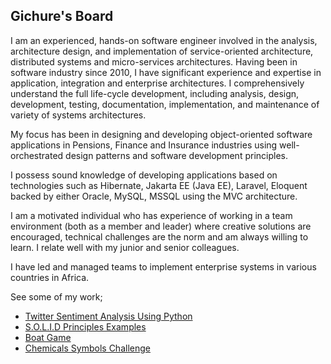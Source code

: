 ## Gichure's Board
I am an experienced, hands-on software engineer involved in the analysis, architecture design, and implementation of service-oriented architecture, distributed systems and micro-services architectures. Having been in software industry since 2010, I have significant experience and expertise in application, integration and enterprise architectures. I comprehensively understand the full life-cycle development, including analysis, design, development, testing, documentation, implementation, and maintenance of variety of systems architectures.  

My focus has been in designing and developing object-oriented software applications in Pensions, Finance and Insurance industries using well-orchestrated design patterns and software development principles.  

I possess sound knowledge of developing applications based on technologies such as Hibernate, Jakarta EE (Java EE), Laravel, Eloquent backed by either Oracle, MySQL, MSSQL using the MVC architecture.  

I am a motivated individual who has experience of working in a team environment (both as a member and leader) where creative solutions are encouraged, technical challenges are the norm and am always willing to learn. I relate well with my junior and senior colleagues.   

I have led and managed teams to implement enterprise systems in various countries in Africa.

See some of my work;  
-  [Twitter Sentiment Analysis Using Python](https://github.com/gichure/twitter-sentiment-analysis)  
-  [S.O.L.I.D Principles Examples](https://github.com/gichure/solid-principles)  
-  [Boat Game](https://github.com/gichure/boatbattle)
-  [Chemicals Symbols Challenge](https://github.com/gichure/dzone-chemicals-symbols)

